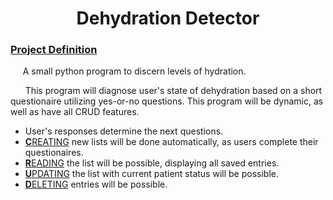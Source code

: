 # <center>Dehydration Detector</center>

### <u>Project Definition</u>
&nbsp;&nbsp;&nbsp;&nbsp;&nbsp;A small python program to discern levels of hydration.

&nbsp;&nbsp;&nbsp;&nbsp;&nbsp; This program will diagnose user's state of dehydration based on a short questionaire utilizing yes-or-no questions. This program will be dynamic, as well as have all CRUD features.

- User's responses determine the next questions.
- <u>**C**REATING</U> new lists will be done automatically, as users complete their questionaires.
- <u>**R**EADING</U> the list will be possible, displaying all saved entries.
- <u>**U**PDATING</U> the list with current patient status will be possible.
- <u>**D**ELETING</U> entries will be possible.
